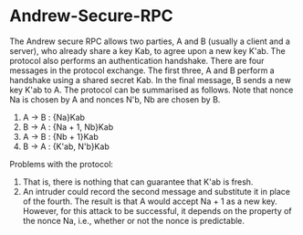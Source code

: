 # Andrew-Secure-RPC

The Andrew secure RPC allows two parties, A and B (usually a client and a server), who already share a key Kab, to agree upon a new key K'ab. The protocol also performs an authentication handshake. There are four messages in the protocol exchange. The first three, A and B perform a handshake using a shared secret Kab. In the final message, B sends a new key K'ab to A. The protocol can be summarised as follows. Note that nonce Na is chosen by A and nonces N'b, Nb are chosen by B.

1. A → B : {Na}Kab
2. B → A : {Na + 1, Nb}Kab
3. A → B : {Nb + 1}Kab
4. B → A : {K'ab, N'b}Kab

Problems with the protocol: 
1. That is, there is nothing that can guarantee that K'ab is fresh.
2. An intruder could record the second message and substitute it in place of the fourth. The result is that A would accept Na + 1 as a new key. However, for this attack to be successful, it depends
on the property of the nonce Na, i.e., whether or not the nonce is predictable.
